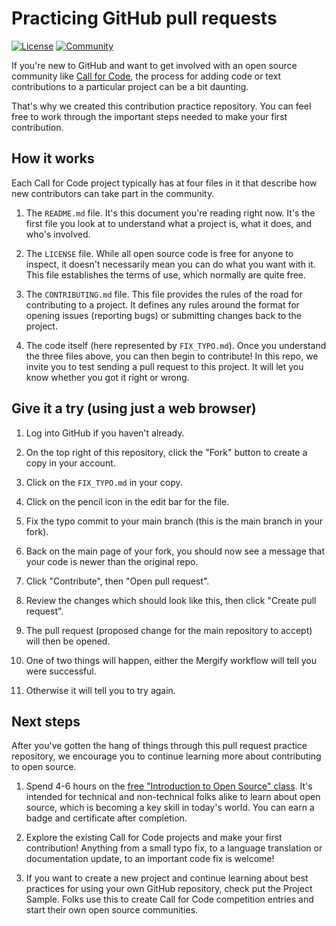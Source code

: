 # Practicing GitHub pull requests

[![License](https://img.shields.io/badge/License-Apache2-blue.svg)](https://www.apache.org/licenses/LICENSE-2.0) [![Community](https://img.shields.io/badge/Join-Community-blue)](https://callforcode.org/slack/)

If you're new to GitHub and want to get involved with an open source community like [Call for Code](https://github.com/Call-for-Code/Project-Catalog), the process for adding code or text contributions to a particular project can be a bit daunting.

That's why we created this contribution practice repository. You can feel free to work through the important steps needed to make your first contribution.

## How it works

Each Call for Code project typically has at four files in it that describe how new contributors can take part in the community.

1. The `README.md` file. It's this document you're reading right now. It's the first file you look at to understand what a project is, what it does, and who's involved.

1. The `LICENSE` file. While all open source code is free for anyone to inspect, it doesn't necessarily mean you can do what you want with it. This file establishes the terms of use, which normally are quite free.

1. The `CONTRIBUTING.md` file. This file provides the rules of the road for contributing to a project. It defines any rules around the format for opening issues (reporting bugs) or submitting changes back to the project.

1. The code itself (here represented by `FIX_TYPO.md`). Once you understand the three files above, you can then begin to contribute! In this repo, we invite you to test sending a pull request to this project. It will let you know whether you got it right or wrong.

## Give it a try (using just a web browser)

1. Log into GitHub if you haven't already.

1. On the top right of this repository, click the "Fork" button to create a copy in your account.

1. Click on the `FIX_TYPO.md` in your copy.

1. Click on the pencil icon in the edit bar for the file.

1. Fix the typo commit to your main branch (this is the main branch in your fork).

1. Back on the main page of your fork, you should now see a message that your code is newer than the original repo.

1. Click "Contribute", then "Open pull request".

1. Review the changes which should look like this, then click "Create pull request".

1. The pull request (proposed change for the main repository to accept) will then be opened.

1. One of two things will happen, either the Mergify workflow will tell you were successful.

1. Otherwise it will tell you to try again.

## Next steps

After you've gotten the hang of things through this pull request practice repository, we encourage you to continue learning more about contributing to open source.

1. Spend 4-6 hours on the [free "Introduction to Open Source" class](https://cognitiveclass.ai/courses/introduction-to-open-source). It's intended for technical and non-technical folks alike to learn about open source, which is becoming a key skill in today's world. You can earn a badge and certificate after completion.

1. Explore the existing Call for Code projects and make your first contribution! Anything from a small typo fix, to a language translation or documentation update, to an important code fix is welcome!

1. If you want to create a new project and continue learning about best practices for using your own GitHub repository, check put the Project Sample. Folks use this to create Call for Code competition entries and start their own open source communities.
